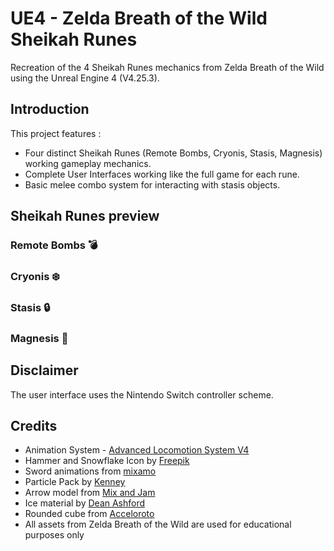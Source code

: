 # UE4 - Zelda Breath of the Wild Sheikah Runes

Recreation of the 4 Sheikah Runes mechanics from Zelda Breath of the Wild using the Unreal Engine 4 (V4.25.3).

## Introduction

This project features :
* Four distinct Sheikah Runes (Remote Bombs, Cryonis, Stasis, Magnesis) working gameplay mechanics.
* Complete User Interfaces working like the full game for each rune.
* Basic melee combo system for interacting with stasis objects.

## Sheikah Runes preview
### Remote Bombs 💣

### Cryonis ❄️

### Stasis 🔒

### Magnesis 🧲

## Disclaimer
The user interface uses the Nintendo Switch controller scheme. 

## Credits
* Animation System - [Advanced Locomotion System V4](https://www.unrealengine.com/marketplace/en-US/product/advanced-locomotion-system-v1)
* Hammer and Snowflake Icon by [Freepik](https://www.flaticon.com/authors/freepik)
* Sword animations from [mixamo](https://www.mixamo.com)
* Particle Pack by [Kenney](https://www.kenney.nl/assets/particle-pack)
* Arrow model from [Mix and Jam](https://www.youtube.com/channel/UCLyVUwlB_Hahir_VsKkGPIA)
* Ice material by [Dean Ashford](https://www.youtube.com/watch?v=sE64iTjnoUM)
* Rounded cube from [Acceloroto](http://acceleroto.com/2013/08/game-prototyping-rounded-cube-3d-model/)
* All assets from Zelda Breath of the Wild are used for educational purposes only

